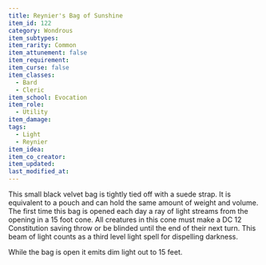 ```yaml
---
title: Reynier's Bag of Sunshine
item_id: 122
category: Wondrous
item_subtypes:
item_rarity: Common
item_attunement: false
item_requirement:
item_curse: false
item_classes:
  - Bard
  - Cleric
item_school: Evocation
item_role:
  - Utility
item_damage:
tags:
  - Light
  - Reynier
item_idea:
item_co_creator:
item_updated:
last_modified_at:
---
```


This small black velvet bag is tightly tied off with a suede strap. It is equivalent to a pouch and can hold the same amount of weight and volume. The first time this bag is opened each day a ray of light streams from the opening in a 15 foot cone. All creatures in this cone must make a DC 12 Constitution saving throw or be blinded until the end of their next turn. This beam of light counts as a third level light spell for dispelling darkness.

While the bag is open it emits dim light out to 15 feet.
